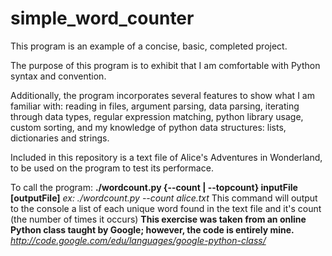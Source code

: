 # simple_word_counter

This program is an example of a concise, basic, completed project.

The purpose of this program is to exhibit that I am comfortable with Python syntax and convention.

Additionally, the program incorporates several features to show what I am familiar with: reading in files, argument parsing, data parsing, iterating through data types, regular expression matching, python library usage, custom sorting, and my knowledge of python data structures: lists, dictionaries and strings.

Included in this repository is a text file of Alice's Adventures in Wonderland, to be used on the program to test its performace.

To call the program:
    **./wordcount.py {--count | --topcount} inputFile [outputFile]**
    *ex: ./wordcount.py --count alice.txt*
        This command will output to the console a list of each unique word found in the text file and it's count (the number of times it occurs)
**This exercise was taken from an online Python class taught by Google; however, the code is entirely mine.**
*http://code.google.com/edu/languages/google-python-class/*

